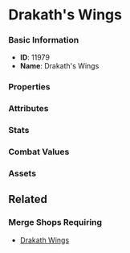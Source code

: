 # Drakath's Wings

<no description available>

### Basic Information

- **ID**: 11979
- **Name**: Drakath&#039;s Wings

### Properties


### Attributes


### Stats


### Combat Values


### Assets


## Related

### Merge Shops Requiring

- [Drakath Wings](../merge-shops/203-drakath-wings.md)


